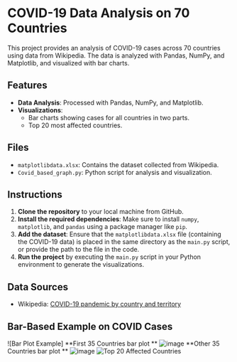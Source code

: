 # COVID-19 Data Analysis on 70 Countries

This project provides an analysis of COVID-19 cases across 70 countries using data from Wikipedia. The data is analyzed with Pandas, NumPy, and Matplotlib, and visualized with bar charts.

## Features
- **Data Analysis**: Processed with Pandas, NumPy, and Matplotlib.
- **Visualizations**: 
  - Bar charts showing cases for all countries in two parts.
  - Top 20 most affected countries.

## Files
- `matplotlibdata.xlsx`: Contains the dataset collected from Wikipedia.
- `Covid_based_graph.py`: Python script for analysis and visualization.

## Instructions
1. **Clone the repository** to your local machine from GitHub.
2. **Install the required dependencies**: Make sure to install `numpy`, `matplotlib`, and `pandas` using a package manager like `pip`.
3. **Add the dataset**: Ensure that the `matplotlibdata.xlsx` file (containing the COVID-19 data) is placed in the same directory as the `main.py` script, or provide the path to the file in the code.
4. **Run the project** by executing the `main.py` script in your Python environment to generate the visualizations.

## Data Sources
- Wikipedia: [COVID-19 pandemic by country and territory](https://en.wikipedia.org/wiki/COVID-19_pandemic_by_country_and_territory)

## Bar-Based Example on COVID Cases
![Bar Plot Example]
**First 35 Countries bar plot **
![image](https://github.com/user-attachments/assets/26332c17-df13-401e-a503-6759fbf6a63b)
**Other 35 Countries bar plot **
![image](https://github.com/user-attachments/assets/10e1aa88-2317-4389-a753-c5aa9d6218a6)
![Top 20 Affected Countries](path/to/your/top_20_image.png)

